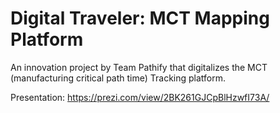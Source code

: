 # Digital Traveler: MCT Mapping Platform

An innovation project by Team Pathify that digitalizes the MCT (manufacturing critical path time) Tracking platform. 

Presentation: https://prezi.com/view/2BK261GJCpBlHzwfI73A/
